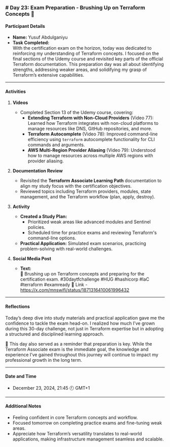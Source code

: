 ### **# Day 23: Exam Preparation - Brushing Up on Terraform Concepts 🎯**

#### **Participant Details**  
- **Name:** Yusuf Abdulganiyu  
- **Task Completed:**  
  With the certification exam on the horizon, today was dedicated to reinforcing my understanding of Terraform concepts. I focused on the final sections of the Udemy course and revisited key parts of the official Terraform documentation.
  This preparation day was all about identifying strengths, addressing weaker areas, and solidifying my grasp of Terraform’s extensive capabilities.

---

#### **Activities**  

1. **Videos**  
   - Completed Section 13 of the Udemy course, covering:  
     - **Extending Terraform with Non-Cloud Providers** (Video 77): Learned how Terraform integrates with non-cloud platforms to manage resources like DNS, GitHub repositories, and more.  
     - **Terraform Autocomplete** (Video 78): Improved command-line efficiency using `terraform` autocomplete functionality for CLI commands and arguments.  
     - **AWS Multi-Region Provider Aliasing** (Video 79): Understood how to manage resources across multiple AWS regions with provider aliasing.  

2. **Documentation Review**  
   - Revisited the **Terraform Associate Learning Path** documentation to align my study focus with the certification objectives.  
   - Reviewed topics including Terraform providers, modules, state management, and the Terraform workflow (plan, apply, destroy).  

3. **Activity**  
   - **Created a Study Plan:**  
      - Prioritized weak areas like advanced modules and Sentinel policies.  
      - Scheduled time for practice exams and reviewing Terraform's command-line options.  
   - **Practical Application:** Simulated exam scenarios, practicing problem-solving with real-world challenges.

4. **Social Media Post**  
   - **Text:**  
     🎯 Brushing up on Terraform concepts and preparing for the certification exam. #30daytfchallenge #HUG #hashicorp #IaC #terraform #examready 🚀
     Link - https://x.com/mnswifi/status/1871316410061996432

---

#### **Reflections**  
Today’s deep dive into study materials and practical application gave me the confidence to tackle the exam head-on. I realized how much I’ve grown during this 30-day challenge, not just in Terraform expertise but in adopting a structured and disciplined learning approach.  

🚀 This day also served as a reminder that preparation is key. While the Terraform Associate exam is the immediate goal, the knowledge and experience I’ve gained throughout this journey will continue to impact my professional growth in the long term.  

---

#### **Date and Time**  
- December 23, 2024, 21:45 🕘 GMT+1  

---

#### **Additional Notes**  
- Feeling confident in core Terraform concepts and workflow.  
- Focused tomorrow on completing practice exams and fine-tuning weak areas.  
- Appreciate how Terraform’s versatility translates to real-world applications, making infrastructure management seamless and scalable.  
